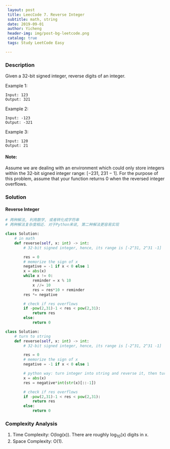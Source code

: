 ```yaml
--- 
 layout: post
 title: LeecCode 7. Reverse Integer
 subtitle: math, string
 date: 2019-09-01
 author: Yicheng
 header-img: img/post-bg-leetcode.png
 catalog: true
 tags: Study LeetCode Easy

---
```


### Description

Given a 32-bit signed integer, reverse digits of an integer.

Example 1:
```
Input: 123
Output: 321
```
Example 2:
```
Input: -123
Output: -321
```
Example 3:
```
Input: 120
Output: 21
```

#### Note:

Assume we are dealing with an environment which could only store integers within the 32-bit signed integer range: [−231,  231 − 1]. For the purpose of this problem, assume that your function returns 0 when the reversed integer overflows.



### Solution

#### Reverse Integer

```python
# 两种解法, 利用数学, 或者转化成字符串
# 两种解法复杂度相近. 对于Python来说, 第二种解法更容易实现

class Solution:
    # in math
    def reverse(self, x: int) -> int:
        # 32-bit signed integer, hence, its range is [-2^31, 2^31 -1]

        res = 0
        # memorize the sign of x
        negative = -1 if x < 0 else 1
        x = abs(x)
        while x != 0:
            reminder = x % 10
            x //= 10
            res = res*10 + reminder
        res *= negative

        # check if res overflows
        if -pow(2,31)-1 < res < pow(2,31):
            return res
        else:
            return 0

class Solution:
    # turn to string
    def reverse(self, x: int) -> int:
        # 32-bit signed integer, hence, its range is [-2^31, 2^31 -1]

        res = 0
        # memorize the sign of x
        negative = -1 if x < 0 else 1

        # python way: turn integer into string and reverse it, then turn back to integer
        x = abs(x)
        res = negative*int(str(x)[::-1])

        # check if res overflows
        if -pow(2,31)-1 < res < pow(2,31):
            return res
        else:
            return 0
```

### Complexity Analysis

1. Time Complexity: O(log(x)). There are roughly log<sub>10</sub>(x) digits in x.
2. Space Complexity: O(1).
